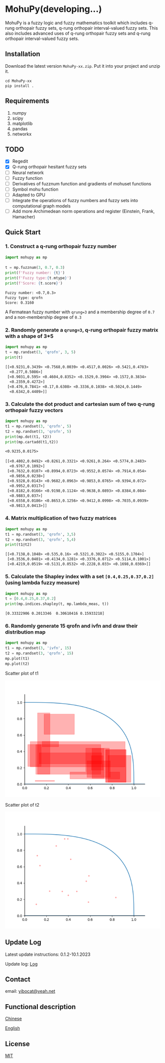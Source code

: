 # MohuPy(developing...)

MohuPy is a fuzzy logic and fuzzy mathematics toolkit which includes q-rung orthopair 
fuzzy sets, q-rung orthopair interval-valued fuzzy sets.
This also includes advanced uses of q-rung orthopair 
fuzzy sets and q-rung orthopair interval-valued fuzzy sets.

## Installation

Download the latest version `MohuPy-xx.zip`. Put it into your project and unzip it.
```shell
cd MohuPy-xx
pip install .
```

## Requirements

1. numpy
2. scipy
3. matplotlib
4. pandas
5. networkx

## TODO

 - [x] Regedit
 - [x] Q-rung orthopair hesitant fuzzy sets
 - [ ] Neural network
 - [ ] Fuzzy function
 - [ ] Derivatives of fuzznum function and gradients of mohuset functions 
 - [ ] Symbol mohu function
 - [ ] Adapted to GPU
 - [ ] Integrate the operations of fuzzy numbers and fuzzy sets into computational graph models
 - [ ] Add more Archimedean norm operations and register (Einstein, Frank, Hamacher)

## Quick Start

### 1. Construct a q-rung orthopair fuzzy number

```python
import mohupy as mp

t = mp.fuzznum(3, 0.7, 0.3)
print(f'Fuzzy number: {t}')
print(f'Fuzzy type:{t.mtype}')
print(f'Score: {t.score}')
```
```
Fuzzy number: <0.7,0.3>
Fuzzy type: qrofn
Score: 0.3160 
```
A Fermatean fuzzy number with `qrung=3` and a membership degree of `0.7` and a non-membership degree of `0.3`

### 2. Randomly generate a `qrung=3`, q-rung orthopair fuzzy matrix with a shape of 3*5
```python
import mohupy as mp
t = mp.randset(3, 'qrofn', 3, 5)
print(t)
```
```
[[<0.9231,0.3439> <0.7568,0.0039> <0.4517,0.0026> <0.5421,0.4783>
  <0.277,0.5086>]
 [<0.9031,0.595> <0.4604,0.8352> <0.1529,0.3904> <0.1572,0.3834>
  <0.2359,0.4272>]
 [<0.476,0.7841> <0.17,0.6308> <0.3336,0.1038> <0.5024,0.1449>
  <0.6342,0.4409>]]
```

### 3. Calculate the dot product and cartesian sum of two q-rung orthopair fuzzy vectors
```python
import mohupy as mp
t1 = mp.randset(3, 'qrofn', 5)
t2 = mp.randset(3, 'qrofn', 5)
print(mp.dot(t1, t2))
print(mp.cartadd(t1,t2))
```
```
<0.9235,0.0175>

[[<0.4802,0.0492> <0.8261,0.3321> <0.9261,0.264> <0.5774,0.2483>
  <0.9767,0.1092>]
 [<0.7632,0.0107> <0.8994,0.0723> <0.9552,0.0574> <0.7914,0.054>
  <0.9856,0.0238>]
 [<0.9328,0.0143> <0.9682,0.0963> <0.9853,0.0765> <0.9394,0.072>
  <0.9952,0.0317>]
 [<0.8182,0.0166> <0.9198,0.1124> <0.9638,0.0893> <0.8384,0.084>
  <0.9883,0.037>]
 [<0.6558,0.0186> <0.8653,0.1256> <0.9412,0.0998> <0.7035,0.0939>
  <0.9813,0.0413>]]
```

### 4. Matrix multiplication of two fuzzy matrices
```python
import mohupy as mp
t1 = mp.randset(3, 'qrofn', 3,5)
t2 = mp.randset(3, 'qrofn', 5,4)
print(t1@t2)
```
```
[[<0.7138,0.1048> <0.535,0.16> <0.5321,0.3022> <0.5155,0.1704>]
 [<0.3536,0.0401> <0.4134,0.1281> <0.3376,0.0712> <0.5114,0.1001>]
 [<0.4219,0.0519> <0.5131,0.0532> <0.2228,0.033> <0.1698,0.0369>]]
```

### 5. Calculate the Shapley index with a set `[0.4,0.25,0.37,0.2]` (using lambda fuzzy measure)
```python
import mohupy as mp
t = [0.4,0.25,0.37,0.2]
print(mp.indices.shapley(t, mp.lambda_meas, t))
```
```
[0.33322906 0.2013346  0.30610416 0.15933218]
```

### 6. Randomly generate 15 qrofn and ivfn and draw their distribution map

```python
import mohupy as mp
t1 = mp.randset(3, 'ivfn', 15)
t2 = mp.randset(3, 'qrofn', 15)
mp.plot(t1)
mp.plot(t2)
```

Scatter plot of t1

![img2.png](assets%2Fimg2.png)

Scatter plot of t2

![img1.png](assets%2Fimg1.png)


## Update Log
Latest update instructions: 0.1.2-10.1.2023


Update log: [Log](update.md)

## Contact

email: yibocat@yeah.net

## Functional description

[Chinese](docs/description(Chinese).md)

[English](docs/description(English).md)

## License
[MIT](LICENSE)